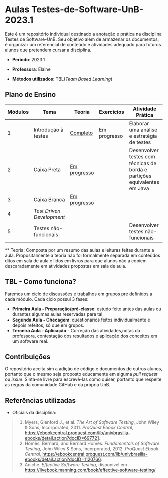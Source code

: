 # Aulas Testes-de-Software-UnB-2023.1

Este é um repositório individual destinado a anotação e prática na disciplina Testes de Software-UnB. Seu objetivo além de armazenar os documentos, é organizar um referencial de conteúdo e atividades adequado para futuros alunos que pretendem cursar a disciplina.

- **Período**: 2023.1

- **Professora**: Elaine

- **Métodos utilizados**: TBL(*Team Based Learning*) 

## Plano de Ensino

|Módulos|Tema|Teoria|Exercícios|Atividade Prática|
|-|-|-|-|-|
|1|Introdução à testes|[Completo](https://github.com/Raphides/Testes-de-Software-UnB-2023.1/tree/main/Módulo_1)|Em progresso|Elaborar uma análise e estratégia de testes|
|2|Caixa Preta|[Em progresso](https://github.com/Raphides/Testes-de-Software-UnB-2023.1/tree/main/Módulo_2)||Desenvolver testes com técnicas de borda e partições equivalentes em Java|
|3|Caixa Branca|[Em progresso](https://github.com/Raphides/Testes-de-Software-UnB-2023.1/tree/main/Módulo_3)|||
|4|*Test Driven Development*||||Desenvolver em TDD|
|5|Testes não-funcionais|||Desenvolver testes não-funcionais|

** Teoria: Composta por um resumo das aulas e leituras feitas durante a aula. Propositalmente a teoria não foi formalmente separada em conteúdos ditos em sala de aula e lidos em livros para que alunos não a copiem descaradamente em atividades propostas em sala de aula.

## TBL - Como funciona?
Faremos um ciclo de discussões e trabalhos em grupos pré definidos a cada módulo. Cada ciclo possui 3 fases:
- **Primeira Aula - Preparação/pré-classe**: estudo feito antes das aulas ou durantes algumas aulas reservadas para tal.
- **Segunda Aula - Checagem**: questionários feitos individualmente e depois refeitos, só que em grupos.
- **Terceira Aula - Aplicação** - Correção das atividades,notas da professora, contestação dos resultados e aplicação dos conceitos em um software real.

## Contribuições
O repositório aceita sim a adição de código e documentos de outros alunos, portanto que o mesmo seja proposto educamente em alguma *pull request* ou *issue*. Sinta-se livre para escrevê-las como quiser, portanto que respeite as regras da comunidade GitHub e da própria UnB.

## Referências utilizadas
- Oficiais da disciplina:
> 1. Myers, Glenford J., et al. <i>The Art of Software Testing</i>, John Wiley & Sons, Incorporated, 2011.<i> ProQuest Ebook Central</i>, https://ebookcentral.proquest.com/lib/univbrasilia-ebooks/detail.action?docID=697721.
> 2. Homès, Bernard, and Bernard Homès. <i>Fundamentals of Software Testing</i>, John Wiley & Sons, Incorporated, 2012.<i> ProQuest Ebook Central</i>, https://ebookcentral.proquest.com/lib/univbrasilia-ebooks/detail.action?docID=1120766.
> 3. Aniche. <i>Effective Software Testing</i>, disponível em https://livebook.manning.com/book/effective-software-testing/
